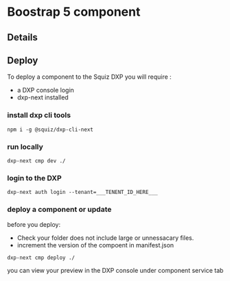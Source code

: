 # Boostrap 5 component

## Details

## Deploy

To deploy a component to the Squiz DXP you will require :
- a DXP console login 
- dxp-next installed

### install dxp cli tools
```
npm i -g @squiz/dxp-cli-next
```

### run locally
```
dxp-next cmp dev ./
```

### login to the DXP

```
dxp-next auth login --tenant=___TENENT_ID_HERE___
```

### deploy a component or update

before you deploy:
- Check your folder does not include large or unnessacary files.
- increment the version of the compoent in manifest.json

```
dxp-next cmp deploy ./
```

you can view your preview in the DXP console under component service tab
